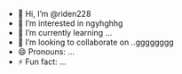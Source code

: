 - 👋 Hi, I’m @riden228
- 👀 I’m interested in   ngyhghhg
- 🌱 I’m currently learning ...
- 💞️ I’m looking to collaborate on ..gggggggg
- 😄 Pronouns: ...
- ⚡ Fun fact: ...

<!---
riden228/riden228 is a ✨ special ✨ repository because its `README.md` (this file) appears on your GitHub profile.
You can click the Preview link to take a look at your changes.
--->
